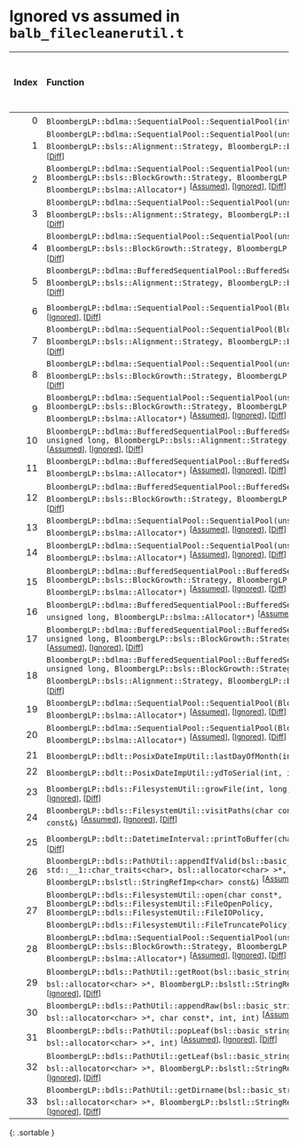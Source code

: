 # Ignored vs assumed in `balb_filecleanerutil.t`

<script src="../sorttable.js"></script>

|   Index | Function                                                                                                                                                                                                                                                                                                    |   Difference in number of lines |   Function size difference in bytes |   Number of lines in assumed build | Number of bytes in assumed build   |   Number of lines in ignored build | Number of bytes in ignored build   |
|--------:|:------------------------------------------------------------------------------------------------------------------------------------------------------------------------------------------------------------------------------------------------------------------------------------------------------------|--------------------------------:|------------------------------------:|-----------------------------------:|:-----------------------------------|-----------------------------------:|:-----------------------------------|
|       0 | `BloombergLP::bdlma::SequentialPool::SequentialPool(int)` <sup>\[[Assumed](0-assume)\], \[[Ignored](0-none)\], \[[Diff](0.diff.html)\]                                                                                                                                                                      |                               4 |                                  16 |                                208 | 4,242,992                          |                                192 | 4,242,912                          |
|       1 | `BloombergLP::bdlma::SequentialPool::SequentialPool(unsigned long, BloombergLP::bsls::Alignment::Strategy, BloombergLP::bslma::Allocator*)` <sup>\[[Assumed](1-assume)\], \[[Ignored](1-none)\], \[[Diff](1.diff.html)\]                                                                                    |                               4 |                                  16 |                                240 | 4,244,000                          |                                224 | 4,243,904                          |
|       2 | `BloombergLP::bdlma::SequentialPool::SequentialPool(unsigned long, BloombergLP::bsls::BlockGrowth::Strategy, BloombergLP::bsls::Alignment::Strategy, BloombergLP::bslma::Allocator*)` <sup>\[[Assumed](2-assume)\], \[[Ignored](2-none)\], \[[Diff](2.diff.html)\]                                          |                               4 |                                  16 |                                240 | 4,244,240                          |                                224 | 4,244,128                          |
|       3 | `BloombergLP::bdlma::SequentialPool::SequentialPool(unsigned long, unsigned long, BloombergLP::bsls::Alignment::Strategy, BloombergLP::bslma::Allocator*)` <sup>\[[Assumed](3-assume)\], \[[Ignored](3-none)\], \[[Diff](3.diff.html)\]                                                                     |                               4 |                                  16 |                                288 | 4,245,008                          |                                272 | 4,244,864                          |
|       4 | `BloombergLP::bdlma::SequentialPool::SequentialPool(unsigned long, unsigned long, BloombergLP::bsls::BlockGrowth::Strategy, BloombergLP::bslma::Allocator*)` <sup>\[[Assumed](4-assume)\], \[[Ignored](4-none)\], \[[Diff](4.diff.html)\]                                                                   |                               4 |                                  16 |                                272 | 4,244,736                          |                                256 | 4,244,608                          |
|       5 | `BloombergLP::bdlma::BufferedSequentialPool::BufferedSequentialPool(char*, unsigned long, BloombergLP::bsls::Alignment::Strategy, BloombergLP::bslma::Allocator*)` <sup>\[[Assumed](5-assume)\], \[[Ignored](5-none)\], \[[Diff](5.diff.html)\]                                                             |                               3 |                                  16 |                                112 | 4,241,344                          |                                 96 | 4,241,328                          |
|       6 | `BloombergLP::bdlma::SequentialPool::SequentialPool(BloombergLP::bslma::Allocator*)` <sup>\[[Assumed](6-assume)\], \[[Ignored](6-none)\], \[[Diff](6.diff.html)\]                                                                                                                                           |                               3 |                                  16 |                                128 | 4,242,432                          |                                112 | 4,242,384                          |
|       7 | `BloombergLP::bdlma::SequentialPool::SequentialPool(BloombergLP::bsls::BlockGrowth::Strategy, BloombergLP::bsls::Alignment::Strategy, BloombergLP::bslma::Allocator*)` <sup>\[[Assumed](7-assume)\], \[[Ignored](7-none)\], \[[Diff](7.diff.html)\]                                                         |                               3 |                                  16 |                                160 | 4,242,832                          |                                144 | 4,242,768                          |
|       8 | `BloombergLP::bdlma::SequentialPool::SequentialPool(unsigned long, BloombergLP::bsls::BlockGrowth::Strategy, BloombergLP::bslma::Allocator*)` <sup>\[[Assumed](8-assume)\], \[[Ignored](8-none)\], \[[Diff](8.diff.html)\]                                                                                  |                               3 |                                   0 |                                208 | 4,243,792                          |                                208 | 4,243,696                          |
|       9 | `BloombergLP::bdlma::SequentialPool::SequentialPool(unsigned long, unsigned long, BloombergLP::bsls::BlockGrowth::Strategy, BloombergLP::bsls::Alignment::Strategy, BloombergLP::bslma::Allocator*)` <sup>\[[Assumed](9-assume)\], \[[Ignored](9-none)\], \[[Diff](9.diff.html)\]                           |                               3 |                                   0 |                                288 | 4,245,296                          |                                288 | 4,245,136                          |
|      10 | `BloombergLP::bdlma::BufferedSequentialPool::BufferedSequentialPool(char*, unsigned long, unsigned long, BloombergLP::bsls::Alignment::Strategy, BloombergLP::bslma::Allocator*)` <sup>\[[Assumed](10-assume)\], \[[Ignored](10-none)\], \[[Diff](10.diff.html)\]                                           |                               2 |                                  16 |                                112 | 4,241,728                          |                                 96 | 4,241,696                          |
|      11 | `BloombergLP::bdlma::BufferedSequentialPool::BufferedSequentialPool(char*, unsigned long, BloombergLP::bslma::Allocator*)` <sup>\[[Assumed](11-assume)\], \[[Ignored](11-none)\], \[[Diff](11.diff.html)\]                                                                                                  |                               2 |                                   0 |                                 80 | 4,241,184                          |                                 80 | 4,241,168                          |
|      12 | `BloombergLP::bdlma::BufferedSequentialPool::BufferedSequentialPool(char*, unsigned long, BloombergLP::bsls::BlockGrowth::Strategy, BloombergLP::bslma::Allocator*)` <sup>\[[Assumed](12-assume)\], \[[Ignored](12-none)\], \[[Diff](12.diff.html)\]                                                        |                               2 |                                   0 |                                 80 | 4,241,264                          |                                 80 | 4,241,248                          |
|      13 | `BloombergLP::bdlma::SequentialPool::SequentialPool(unsigned long, BloombergLP::bslma::Allocator*)` <sup>\[[Assumed](13-assume)\], \[[Ignored](13-none)\], \[[Diff](13.diff.html)\]                                                                                                                         |                               2 |                                   0 |                                208 | 4,243,584                          |                                208 | 4,243,488                          |
|      14 | `BloombergLP::bdlma::SequentialPool::SequentialPool(unsigned long, unsigned long, BloombergLP::bslma::Allocator*)` <sup>\[[Assumed](14-assume)\], \[[Ignored](14-none)\], \[[Diff](14.diff.html)\]                                                                                                          |                               2 |                                   0 |                                256 | 4,244,480                          |                                256 | 4,244,352                          |
|      15 | `BloombergLP::bdlma::BufferedSequentialPool::BufferedSequentialPool(char*, unsigned long, BloombergLP::bsls::BlockGrowth::Strategy, BloombergLP::bsls::Alignment::Strategy, BloombergLP::bslma::Allocator*)` <sup>\[[Assumed](15-assume)\], \[[Ignored](15-none)\], \[[Diff](15.diff.html)\]                |                               1 |                                   0 |                                112 | 4,241,456                          |                                112 | 4,241,424                          |
|      16 | `BloombergLP::bdlma::BufferedSequentialPool::BufferedSequentialPool(char*, unsigned long, unsigned long, BloombergLP::bslma::Allocator*)` <sup>\[[Assumed](16-assume)\], \[[Ignored](16-none)\], \[[Diff](16.diff.html)\]                                                                                   |                               1 |                                   0 |                                 80 | 4,241,568                          |                                 80 | 4,241,536                          |
|      17 | `BloombergLP::bdlma::BufferedSequentialPool::BufferedSequentialPool(char*, unsigned long, unsigned long, BloombergLP::bsls::BlockGrowth::Strategy, BloombergLP::bslma::Allocator*)` <sup>\[[Assumed](17-assume)\], \[[Ignored](17-none)\], \[[Diff](17.diff.html)\]                                         |                               1 |                                   0 |                                 80 | 4,241,648                          |                                 80 | 4,241,616                          |
|      18 | `BloombergLP::bdlma::BufferedSequentialPool::BufferedSequentialPool(char*, unsigned long, unsigned long, BloombergLP::bsls::BlockGrowth::Strategy, BloombergLP::bsls::Alignment::Strategy, BloombergLP::bslma::Allocator*)` <sup>\[[Assumed](18-assume)\], \[[Ignored](18-none)\], \[[Diff](18.diff.html)\] |                               1 |                                   0 |                                112 | 4,241,840                          |                                112 | 4,241,792                          |
|      19 | `BloombergLP::bdlma::SequentialPool::SequentialPool(BloombergLP::bsls::Alignment::Strategy, BloombergLP::bslma::Allocator*)` <sup>\[[Assumed](19-assume)\], \[[Ignored](19-none)\], \[[Diff](19.diff.html)\]                                                                                                |                               1 |                                   0 |                                144 | 4,242,688                          |                                144 | 4,242,624                          |
|      20 | `BloombergLP::bdlma::SequentialPool::SequentialPool(BloombergLP::bsls::BlockGrowth::Strategy, BloombergLP::bslma::Allocator*)` <sup>\[[Assumed](20-assume)\], \[[Ignored](20-none)\], \[[Diff](20.diff.html)\]                                                                                              |                               1 |                                   0 |                                128 | 4,242,560                          |                                128 | 4,242,496                          |
|      21 | `BloombergLP::bdlt::PosixDateImpUtil::lastDayOfMonth(int, int)` <sup>\[[Assumed](21-assume)\], \[[Ignored](21-none)\], \[[Diff](21.diff.html)\]                                                                                                                                                             |                               1 |                                   0 |                                 96 | 4,273,632                          |                                 96 | 4,274,128                          |
|      22 | `BloombergLP::bdlt::PosixDateImpUtil::ydToSerial(int, int)` <sup>\[[Assumed](22-assume)\], \[[Ignored](22-none)\], \[[Diff](22.diff.html)\]                                                                                                                                                                 |                               1 |                                   0 |                                112 | 4,274,320                          |                                112 | 4,274,848                          |
|      23 | `BloombergLP::bdls::FilesystemUtil::growFile(int, long, bool, unsigned long)` <sup>\[[Assumed](23-assume)\], \[[Ignored](23-none)\], \[[Diff](23.diff.html)\]                                                                                                                                               |                              -1 |                                 -16 |                                304 | 4,255,440                          |                                320 | 4,255,296                          |
|      24 | `BloombergLP::bdls::FilesystemUtil::visitPaths(char const*, bsl::function<void (char const*)> const&)` <sup>\[[Assumed](24-assume)\], \[[Ignored](24-none)\], \[[Diff](24.diff.html)\]                                                                                                                      |                              -1 |                                 -16 |                                288 | 4,248,480                          |                                304 | 4,248,320                          |
|      25 | `BloombergLP::bdlt::DatetimeInterval::printToBuffer(char*, int, int) const` <sup>\[[Assumed](25-assume)\], \[[Ignored](25-none)\], \[[Diff](25.diff.html)\]                                                                                                                                                 |                              -2 |                                   0 |                                592 | 4,277,616                          |                                592 | 4,278,144                          |
|      26 | `BloombergLP::bdls::PathUtil::appendIfValid(bsl::basic_string<char, std::__1::char_traits<char>, bsl::allocator<char> >*, BloombergLP::bslstl::StringRefImp<char> const&)` <sup>\[[Assumed](26-assume)\], \[[Ignored](26-none)\], \[[Diff](26.diff.html)\]                                                  |                              -3 |                                 -16 |                                464 | 4,267,888                          |                                480 | 4,267,760                          |
|      27 | `BloombergLP::bdls::FilesystemUtil::open(char const*, BloombergLP::bdls::FilesystemUtil::FileOpenPolicy, BloombergLP::bdls::FilesystemUtil::FileIOPolicy, BloombergLP::bdls::FilesystemUtil::FileTruncatePolicy)` <sup>\[[Assumed](27-assume)\], \[[Ignored](27-none)\], \[[Diff](27.diff.html)\]           |                              -4 |                                  16 |                                160 | 4,246,240                          |                                144 | 4,246,096                          |
|      28 | `BloombergLP::bdlma::SequentialPool::SequentialPool(unsigned long, unsigned long, BloombergLP::bsls::BlockGrowth::Strategy, BloombergLP::bsls::Alignment::Strategy, bool, BloombergLP::bslma::Allocator*)` <sup>\[[Assumed](28-assume)\], \[[Ignored](28-none)\], \[[Diff](28.diff.html)\]                  |                              -4 |                                 -16 |                                304 | 4,245,584                          |                                320 | 4,245,424                          |
|      29 | `BloombergLP::bdls::PathUtil::getRoot(bsl::basic_string<char, std::__1::char_traits<char>, bsl::allocator<char> >*, BloombergLP::bslstl::StringRefImp<char> const&, int)` <sup>\[[Assumed](29-assume)\], \[[Ignored](29-none)\], \[[Diff](29.diff.html)\]                                                   |                             -27 |                                 -96 |                                144 | 4,270,128                          |                                240 | 4,270,528                          |
|      30 | `BloombergLP::bdls::PathUtil::appendRaw(bsl::basic_string<char, std::__1::char_traits<char>, bsl::allocator<char> >*, char const*, int, int)` <sup>\[[Assumed](30-assume)\], \[[Ignored](30-none)\], \[[Diff](30.diff.html)\]                                                                               |                             -28 |                                -144 |                                288 | 4,268,352                          |                                432 | 4,268,240                          |
|      31 | `BloombergLP::bdls::PathUtil::popLeaf(bsl::basic_string<char, std::__1::char_traits<char>, bsl::allocator<char> >*, int)` <sup>\[[Assumed](31-assume)\], \[[Ignored](31-none)\], \[[Diff](31.diff.html)\]                                                                                                   |                             -29 |                                -128 |                                288 | 4,268,784                          |                                416 | 4,268,816                          |
|      32 | `BloombergLP::bdls::PathUtil::getLeaf(bsl::basic_string<char, std::__1::char_traits<char>, bsl::allocator<char> >*, BloombergLP::bslstl::StringRefImp<char> const&, int)` <sup>\[[Assumed](32-assume)\], \[[Ignored](32-none)\], \[[Diff](32.diff.html)\]                                                   |                             -30 |                                -128 |                                352 | 4,269,072                          |                                480 | 4,269,232                          |
|      33 | `BloombergLP::bdls::PathUtil::getDirname(bsl::basic_string<char, std::__1::char_traits<char>, bsl::allocator<char> >*, BloombergLP::bslstl::StringRefImp<char> const&, int)` <sup>\[[Assumed](33-assume)\], \[[Ignored](33-none)\], \[[Diff](33.diff.html)\]                                                |                             -34 |                                -112 |                                288 | 4,269,840                          |                                400 | 4,270,128                          |
{: .sortable }
